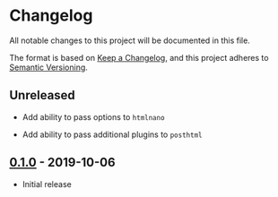 # Changelog

All notable changes to this project will be documented in this file.

The format is based on [Keep a Changelog](https://keepachangelog.com/en/1.0.0/),
and this project adheres to [Semantic Versioning](https://semver.org/spec/v2.0.0.html).

## Unreleased

- Add ability to pass options to `htmlnano`

- Add ability to pass additional plugins to `posthtml`

## [0.1.0](https://github.com/metonym/hash-static/releases/tag/0.1.0) - 2019-10-06

- Initial release
